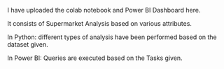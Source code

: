 I have uploaded the colab notebook and Power BI Dashboard here.

It consists of Supermarket Analysis based on various attributes.

In Python: different types of analysis have been performed based on the dataset given.

In Power BI: Queries are executed based on the Tasks given.
